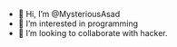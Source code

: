 - 👋 Hi, I’m @MysteriousAsad
- 👀 I’m interested in programming
- 💞️ I’m looking to collaborate with hacker.

<!---
MysteriousAsad/MysteriousAsad is a ✨ special ✨ repository because its `README.md` (this file) appears on your GitHub profile.
You can click the Preview link to take a look at your changes.
--->
